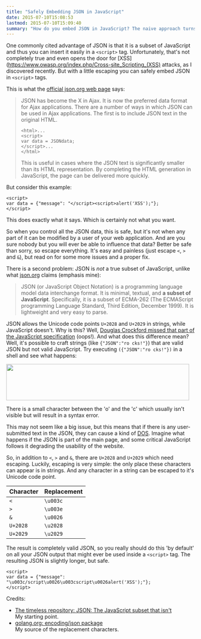 ```yaml
---
title: "Safely Embedding JSON in JavaScript"
date: 2015-07-10T15:08:53
lastmod: 2015-07-10T15:09:40
summary: "How do you embed JSON in JavaScript? The naive approach turns out to have a XSS and DoS vulnerability, but this is easily fixed with a simple filter."
---
```

One commonly cited advantage of JSON is that it is a subset of JavaScript and thus you can insert it easily in a `<script>` tag. Unfortunately, that's not completely true and even opens the door for [XSS](https://www.owasp.org/index.php/Cross-site_Scripting_(XSS) attacks, as I discovered recently. But with a little escaping you can safely embed JSON in `<script>` tags.

This is what the [official json.org web page](http://www.json.org/fatfree.html) says:

> JSON has become the X in Ajax. It is now the preferred data format for Ajax applications. There are a number of ways in which JSON can be used in Ajax applications. The first is to include JSON text in the original HTML.
> 
> ```markup
> <html>...
> <script>
> var data = JSONdata;
> </script>...
> </html>
> ```
> 
> This is useful in cases where the JSON text is significantly smaller than its HTML representation. By completing the HTML generation in JavaScript, the page can be delivered more quickly.

But consider this example:

```markup
<script>
var data = {"message": "</script><script>alert('XSS');"};
</script>
```

This does exactly what it says. Which is certainly not what you want.

So when you control all the JSON data, this is safe, but it's not when any part of it can be modified by a user of your web application. And are you sure nobody but you will ever be able to influence that data? Better be safe than sorry, so escape everything. It's easy and painless (just escape `<`, `>` and `&`), but read on for some more issues and a proper fix.

There is a second problem: JSON is *not* a true subset of JavaScript, unlike what [json.org](http://www.json.org/fatfree.html) claims (emphasis mine):

> JSON (or JavaScript Object Notation) is a programming language model data interchange format. It is minimal, textual, and **a subset of JavaScript**. Specifically, it is a subset of ECMA-262 (The ECMAScript programming Language Standard, Third Edition, December 1999). It is lightweight and very easy to parse.

JSON allows the Unicode code points `U+2028` and `U+2029` in strings, while JavaScript doesn't. Why is this? Well, [Douglas Crockford missed that part of the JavaScript specification](https://www.youtube.com/watch?v=hQVTIJBZook&t=59m07s) (oops!). And what does this difference mean? Well, it's possible to craft strings (like `{"JSON":"ro cks!"}`) that are valid JSON but not valid JavaScript. Try executing `({"JSON":"ro cks!"})` in a shell and see what happens:

<img src="/assets/json-javascript-syntaxerror.png" width="489" height="97"/>

There is a small character between the 'o' and the 'c' which usually isn't visible but will result in a syntax error.

This may not seem like a big issue, but this means that if there is any user-submitted text in the JSON, they can cause a kind of [DOS](https://www.owasp.org/index.php/Denial_of_Service). Imagine what happens if the JSON is part of the main page, and some critical JavaScript follows it degrading the usability of the website.

So, in addition to `<`, `>` and `&`, there are `U+2028` and `U+2029` which need escaping. Luckily, escaping is very simple: the only place these characters can appear is in strings. And any character in a string can be escaped to it's Unicode code point.

Character | Replacement
----------- | ----------
`<` | `\u003c`
`>` | `\u003e`
`&` | `\u0026`
`U+2028` | `\u2028`
`U+2029` | `\u2029`

The result is completely valid JSON, so you really should do this 'by default' on all your JSON output that might ever be used inside a `<script>` tag. The resulting JSON is slightly longer, but safe.

```markup
<script>
var data = {"message": "\u003c/script\u0026\u003cscript\u0026alert('XSS');"};
</script>
```

Credits:

  * [The timeless repository: JSON: The JavaScript subset that isn't](http://timelessrepo.com/json-isnt-a-javascript-subset)  
    My starting point.
  * [golang.org: encoding/json package](http://golang.org/pkg/encoding/json/#HTMLEscape)  
    My source of the replacement characters.
